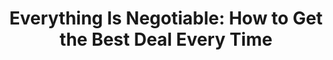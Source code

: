 ---
title: "Everything Is Negotiable: How to Get the Best Deal Every Time"
authors:
- Gavin Kennedy
year: 1983
goodreads: 6396070
rating: 4
tags:
- Psychology
- Communication
---